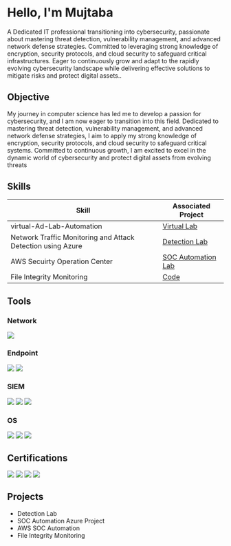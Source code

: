 # Hello, I'm Mujtaba



A Dedicated IT professional transitioning into cybersecurity, passionate about mastering threat detection, vulnerability management, and advanced network defense strategies. Committed to leveraging strong knowledge of encryption,
security protocols, and cloud security to safeguard critical infrastructures. Eager to continuously grow and adapt to the rapidly evolving cybersecurity landscape while delivering effective solutions to mitigate risks and protect digital assets..

## Objective

My journey in computer science has led me to develop a passion for cybersecurity, and I am now eager to transition into this field. Dedicated to mastering threat detection, vulnerability management, and advanced network defense strategies,
I aim to apply my strong knowledge of encryption, security protocols, and cloud security to safeguard critical systems. Committed to continuous growth, I am excited to excel in the dynamic world of cybersecurity and protect digital assets 
from evolving threats

## Skills


| Skill                                         | Associated Project         |
|-----------------------------------------------|----------------------------|
| virtual-Ad-Lab-Automation          | <a href="https://github.com/users/Mujtaba92-source/projects/1/settings" target="_blank">Virtual Lab</a>|
| Network Traffic Monitoring and Attack Detection using Azure | <a href="https://github.com/Mujtaba92-source/Live-Azure-Cloud-SOC-Honeynet" target="_blank">Detection Lab</a>
| AWS Secuirty Operation Center         | <a href="https://github.com/Mujtaba92-source/AWS-cybersecurity-Homelab" target="_blank">SOC Automation Lab</a>
|File Integrity Monitoring |<a href="https://github.com/Mujtaba92-source/File-Integrity-Monitoring" target="_blank">Code</a>


## Tools


### Network
<div>
    <img src="https://img.shields.io/badge/-Wireshark-1679A7?&style=for-the-badge&logo=Wireshark&logoColor=white" />
  
</div>

### Endpoint
<div>
    <img src="https://img.shields.io/badge/-Microsoft_Defender_for_Endpoint-00A4EF?&style=for-the-badge&logo=Microsoft&logoColor=white" />
    <img src="https://img.shields.io/badge/-Velociraptor-4B275F?&style=for-the-badge&logo=Velociraptor&logoColor=white" />
</div>

### SIEM
<div>
    <img src="https://img.shields.io/badge/-Microsoft_Sentinel-0078D4?&style=for-the-badge&logo=Microsoft&logoColor=white" />
    <img src="https://img.shields.io/badge/-Splunk-000000?&style=for-the-badge&logo=Splunk&logoColor=white" />
    <img src="https://img.shields.io/badge/-Elastic%20SIEM-005571?&style=for-the-badge&logo=Elastic&logoColor=white" />

</div>

### OS
<div>
    <img src="https://img.shields.io/badge/-Windows-0078D6?&style=for-the-badge&logo=Windows&logoColor=white" />
    <img src="https://img.shields.io/badge/-Tails%20(Onion)-56347C?&style=for-the-badge&logo=Tor%20Project&logoColor=white" />
    <img src="https://img.shields.io/badge/-macOS-000000?&style=for-the-badge&logo=Apple&logoColor=white" />
</div>




## Certifications
<div>
<img src="https://img.shields.io/badge/-Security%2B-FF0000?&style=for-the-badge&logo=CompTIA&logoColor=white" />
<img src="https://img.shields.io/badge/-Network%2B-007ACC?&style=for-the-badge&logo=CompTIA&logoColor=white" />
<img src="https://img.shields.io/badge/-Azure%20900-0078D4?&style=for-the-badge&logo=Microsoft%20Azure&logoColor=white" />
<a href="https://cp.certmetrics.com/amazon/en/public/verify/credential/22e46cd8fc964aa3a49e5d1225d9afec" target="_blank">
    <img src="https://img.shields.io/badge/-AWS%20Solutions%20Architect%20SAA--C03-232F3E?&style=for-the-badge&logo=Amazon%20AWS&logoColor=white" />
</a>


</div>

## Projects
- Detection Lab
- SOC Automation Azure Project
- AWS SOC Automation
- File Integrity Monitoring
